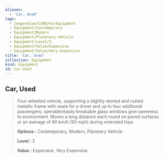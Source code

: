 ```yaml
---
aliases:
  - 'Car, Used'
tags:
  - Compendium/CSRD/en/Equipment
  - Equipment/Contemporary
  - Equipment/Modern
  - Equipment/Planetary-Vehicle
  - Equipment/Level/3
  - Equipment/Value/Expensive
  - Equipment/Value/Very-Expensive
title: 'Car, Used'
collection: Equipment
kind: Equipment
id: Car-Used
---
```

## Car, Used    
    
>Four-wheeled vehicle, supporting a slightly dented and rusted metallic frame with seats for a driver and up to four additional passengers; operable/easily breakable glass windows give openness to environment. Moves a long distance each round on paved surfaces or an average of 80 km/h (50 mph) during extended trips.    
> **Options :** Contemporary, Modern, Planetary Vehicle    
> **Level :** 3    
> **Value :** Expensive, Very Expensive
